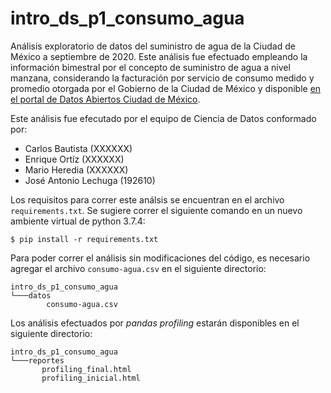 # intro_ds_p1_consumo_agua
Análisis exploratorio de datos del suministro de agua de la Ciudad de México a septiembre de 2020. Este análisis fue efectuado empleando la información bimestral por el concepto de suministro de agua a nivel manzana, considerando la facturación por servicio de consumo medido y promedio otorgada por el Gobierno de la Ciudad de México y disponible [en el portal de Datos Abiertos Ciudad de México](https://datos.cdmx.gob.mx/explore/dataset/consumo-agua/information/). 

Este análisis fue efecutado por el equipo de Ciencia de Datos conformado por:
* Carlos Bautista (XXXXXX)
* Enrique Ortíz (XXXXXX)
* Mario Heredia (XXXXXX)
* José Antonio Lechuga (192610)

Los requisitos para correr este análsis se encuentran en el archivo `requirements.txt`. Se sugiere
correr el siguiente comando en un nuevo ambiente virtual de python 3.7.4:
```
$ pip install -r requirements.txt
```

Para poder  correr el análisis sin modificaciones del código, es necesario agregar el archivo `consumo-agua.csv` en el siguiente directorio:
```
intro_ds_p1_consumo_agua
└───datos
        consumo-agua.csv
```

Los análisis efectuados por *pandas profiling* estarán disponibles en el siguiente directorio:
 ```
intro_ds_p1_consumo_agua
└───reportes
        profiling_final.html
        profiling_inicial.html
```
